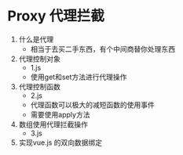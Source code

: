 # Proxy 代理拦截
1. 什么是代理
    - 相当于去买二手东西，有个中间商替你处理东西
2. 代理控制对象
    - 1.js
    - 使用get和set方法进行代理操作
3. 代理控制函数
    - 2.js
    - 代理函数可以极大的减短函数的使用事件
    - 需要使用apply方法
4. 数组使用代理拦截操作
    - 3.js
5. 实现vue.js 的双向数据绑定
